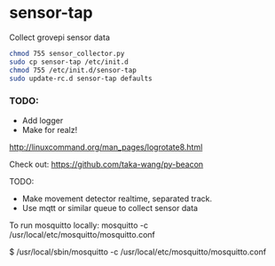 # sensor-tap
Collect grovepi sensor data


```bash
chmod 755 sensor_collector.py
sudo cp sensor-tap /etc/init.d
chmod 755 /etc/init.d/sensor-tap
sudo update-rc.d sensor-tap defaults
```

### TODO:
- Add logger
- Make for realz!

http://linuxcommand.org/man_pages/logrotate8.html

Check out:
https://github.com/taka-wang/py-beacon

TODO:
- Make movement detector realtime, separated track.
- Use mqtt or similar queue to collect sensor data


To run mosquitto locally:
mosquitto -c /usr/local/etc/mosquitto/mosquitto.conf

$ /usr/local/sbin/mosquitto -c /usr/local/etc/mosquitto/mosquitto.conf
